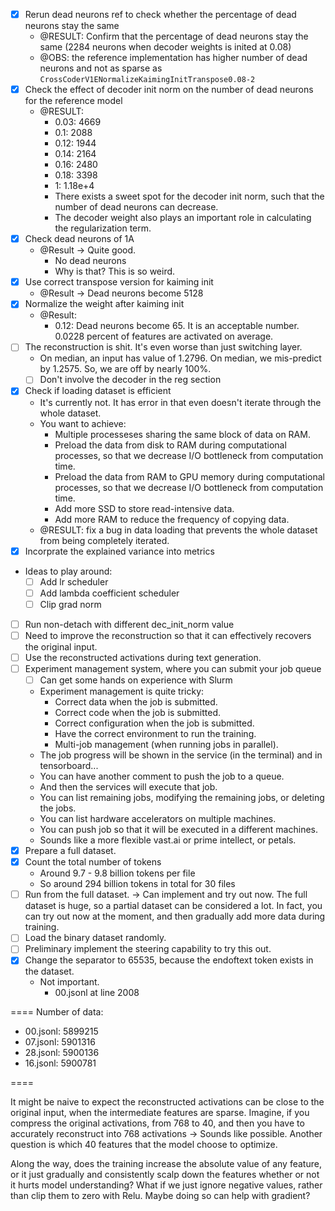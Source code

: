 - [x] Rerun dead neurons ref to check whether the percentage of dead neurons stay the same
    - @RESULT: Confirm that the percentage of dead neurons stay the same (2284 neurons when decoder weights is inited at 0.08)
    - @OBS: the reference implementation has higher number of dead neurons and not as sparse as `CrossCoderV1ENormalizeKaimingInitTranspose0.08-2 `
- [x] Check the effect of decoder init norm on the number of dead neurons for the reference model
    - @RESULT:
        - 0.03: 4669
        - 0.1: 2088
        - 0.12: 1944
        - 0.14: 2164
        - 0.16: 2480
        - 0.18: 3398
        - 1: 1.18e+4
        - There exists a sweet spot for the decoder init norm, such that the number of dead neurons can decrease.
        - The decoder weight also plays an important role in calculating the regularization term.
- [x] Check dead neurons of 1A
    - @Result -> Quite good.
        - No dead neurons
        - Why is that? This is so weird.
- [x] Use correct transpose version for kaiming init
    - @Result -> Dead neurons become 5128
- [x] Normalize the weight after kaiming init
    - @Result:
        - 0.12: Dead neurons become 65. It is an acceptable number. 0.0228
          percent of features are activated on average.
- [ ] The reconstruction is shit. It's even worse than just switching layer.
    - On median, an input has value of 1.2796. On median, we mis-predict by 1.2575. So, we are off by nearly 100%.
    - [ ] Don't involve the decoder in the reg section
- [x] Check if loading dataset is efficient
    - It's currently not. It has error in that even doesn't iterate through the whole dataset.
    - You want to achieve:
        - Multiple processeses sharing the same block of data on RAM.
        - Preload the data from disk to RAM during computational processes, so that we decrease I/O bottleneck from computation time.
        - Preload the data from RAM to GPU memory during computational processes, so that we decrease I/O bottleneck from computation time.
        - Add more SSD to store read-intensive data.
        - Add more RAM to reduce the frequency of copying data.
    - @RESULT: fix a bug in data loading that prevents the whole dataset from being completely iterated.
- [x] Incorprate the explained variance into metrics
- Ideas to play around:
    - [ ] Add lr scheduler
    - [ ] Add lambda coefficient scheduler
    - [ ] Clip grad norm
- [ ] Run non-detach with different dec_init_norm value
- [ ] Need to improve the reconstruction so that it can effectively recovers the original input.
- [ ] Use the reconstructed activations during text generation.
- [ ] Experiment management system, where you can submit your job queue
    - [ ] Can get some hands on experience with Slurm
    - Experiment management is quite tricky:
        - Correct data when the job is submitted.
        - Correct code when the job is submitted.
        - Correct configuration when the job is submitted.
        - Have the correct environment to run the training.
        - Multi-job management (when running jobs in parallel).
    - The job progress will be shown in the service (in the terminal) and in
      tensorboard...
    - You can have another comment to push the job to a queue.
    - And then the services will execute that job.
    - You can list remaining jobs, modifying the remaining jobs, or deleting the jobs.
    - You can list hardware accelerators on multiple machines.
    - You can push job so that it will be executed in a different machines.
    - Sounds like a more flexible vast.ai or prime intellect, or petals.
- [x] Prepare a full dataset.
- [x] Count the total number of tokens
    - Around 9.7 - 9.8 billion tokens  per file
    - So around 294 billion tokens in total for 30 files
- [ ] Run from the full dataset. -> Can implement and try out now. The full dataset is huge, so a partial dataset can be considered a lot.
In fact, you can try out now at the moment, and then gradually add more data during training.
- [ ] Load the binary dataset randomly.
- [ ] Preliminary implement the steering capability to try this out.
- [x] Change the separator to 65535, because the endoftext token exists in the dataset.
    - Not important.
      - 00.jsonl at line 2008

====
Number of data:

- 00.jsonl: 5899215
- 07.jsonl: 5901316
- 28.jsonl: 5900136
- 16.jsonl: 5900781

====

It might be naive to expect the reconstructed activations can be close to the original input, when the intermediate features are sparse. Imagine, if you compress the original activations, from 768 to 40, and then you have to accurately reconstruct into 768 activations -> Sounds like possible. Another question is which 40 features that the model choose to optimize.

<?Q> Along the way, does the training increase the absolute value of any feature, or it just gradually and consistently scalp down the features whether or not it hurts model understanding?

<?Q> What if we just ignore negative values, rather than clip them to zero with Relu. Maybe doing so can help with gradient?
